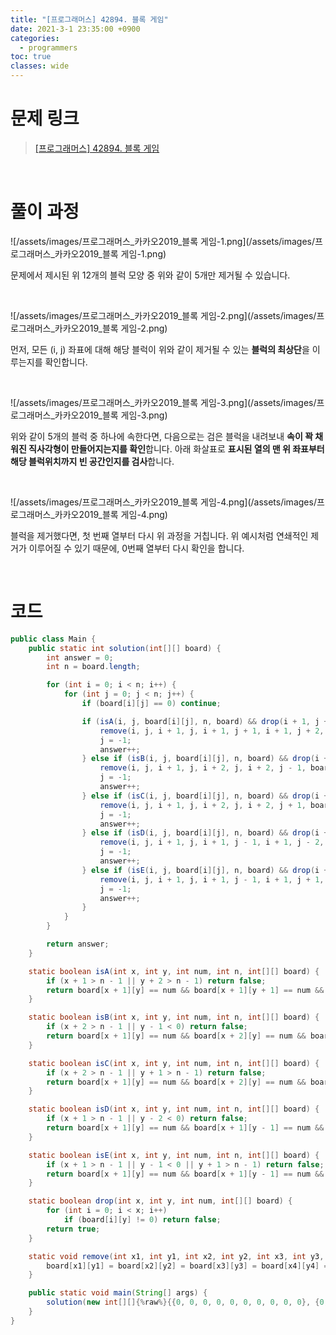```yaml
---
title: "[프로그래머스] 42894. 블록 게임"
date: 2021-3-1 23:35:00 +0900
categories:
  - programmers
toc: true
classes: wide
---
```


# 문제 링크

> [[프로그래머스] 42894. 블록 게임](https://programmers.co.kr/learn/courses/30/lessons/42894)

<br>

# 풀이 과정

![/assets/images/프로그래머스_카카오2019_블록 게임-1.png](/assets/images/프로그래머스_카카오2019_블록 게임-1.png)

문제에서 제시된 위 12개의 블럭 모양 중 위와 같이 5개만 제거될 수 있습니다.

<br>

![/assets/images/프로그래머스_카카오2019_블록 게임-2.png](/assets/images/프로그래머스_카카오2019_블록 게임-2.png)

먼저, 모든 (i, j) 좌표에 대해 해당 블럭이 위와 같이 제거될 수 있는 **블럭의 최상단**을 이루는지를 확인합니다.

<br>

![/assets/images/프로그래머스_카카오2019_블록 게임-3.png](/assets/images/프로그래머스_카카오2019_블록 게임-3.png)

위와 같이 5개의 블럭 중 하나에 속한다면, 다음으로는 검은 블럭을 내려보내 **속이 꽉 채워진 직사각형이 만들어지는지를 확인**합니다. 아래 화살표로 **표시된 열의 맨 위 좌표부터 해당 블럭위치까지 빈 공간인지를 검사**합니다.

<br>

![/assets/images/프로그래머스_카카오2019_블록 게임-4.png](/assets/images/프로그래머스_카카오2019_블록 게임-4.png)

블럭을 제거했다면, 첫 번째 열부터 다시 위 과정을 거칩니다. 위 예시처럼 연쇄적인 제거가 이루어질 수 있기 때문에, 0번째 열부터 다시 확인을 합니다.

<br>

# 코드

```java
public class Main {
    public static int solution(int[][] board) {
        int answer = 0;
        int n = board.length;

        for (int i = 0; i < n; i++) {
            for (int j = 0; j < n; j++) {
                if (board[i][j] == 0) continue;

                if (isA(i, j, board[i][j], n, board) && drop(i + 1, j + 1, board[i][j], board) && drop(i + 1, j + 2, board[i][j], board)) {
                    remove(i, j, i + 1, j, i + 1, j + 1, i + 1, j + 2, board);
                    j = -1;
                    answer++;
                } else if (isB(i, j, board[i][j], n, board) && drop(i + 2, j - 1, board[i][j], board)) {
                    remove(i, j, i + 1, j, i + 2, j, i + 2, j - 1, board);
                    j = -1;
                    answer++;
                } else if (isC(i, j, board[i][j], n, board) && drop(i + 2, j + 1, board[i][j], board)) {
                    remove(i, j, i + 1, j, i + 2, j, i + 2, j + 1, board);
                    j = -1;
                    answer++;
                } else if (isD(i, j, board[i][j], n, board) && drop(i + 1, j - 1, board[i][j], board) && drop(i + 1, j - 2, board[i][j], board)) {
                    remove(i, j, i + 1, j, i + 1, j - 1, i + 1, j - 2, board);
                    j = -1;
                    answer++;
                } else if (isE(i, j, board[i][j], n, board) && drop(i + 1, j - 1, board[i][j], board) && drop(i + 1, j + 1, board[i][j], board)) {
                    remove(i, j, i + 1, j, i + 1, j - 1, i + 1, j + 1, board);
                    j = -1;
                    answer++;
                }
            }
        }

        return answer;
    }

    static boolean isA(int x, int y, int num, int n, int[][] board) {
        if (x + 1 > n - 1 || y + 2 > n - 1) return false;
        return board[x + 1][y] == num && board[x + 1][y + 1] == num && board[x + 1][y + 2] == num;
    }

    static boolean isB(int x, int y, int num, int n, int[][] board) {
        if (x + 2 > n - 1 || y - 1 < 0) return false;
        return board[x + 1][y] == num && board[x + 2][y] == num && board[x + 2][y - 1] == num;
    }

    static boolean isC(int x, int y, int num, int n, int[][] board) {
        if (x + 2 > n - 1 || y + 1 > n - 1) return false;
        return board[x + 1][y] == num && board[x + 2][y] == num && board[x + 2][y + 1] == num;
    }

    static boolean isD(int x, int y, int num, int n, int[][] board) {
        if (x + 1 > n - 1 || y - 2 < 0) return false;
        return board[x + 1][y] == num && board[x + 1][y - 1] == num && board[x + 1][y - 2] == num;
    }

    static boolean isE(int x, int y, int num, int n, int[][] board) {
        if (x + 1 > n - 1 || y - 1 < 0 || y + 1 > n - 1) return false;
        return board[x + 1][y] == num && board[x + 1][y - 1] == num && board[x + 1][y + 1] == num;
    }

    static boolean drop(int x, int y, int num, int[][] board) {
        for (int i = 0; i < x; i++)
            if (board[i][y] != 0) return false;
        return true;
    }

    static void remove(int x1, int y1, int x2, int y2, int x3, int y3, int x4, int y4, int[][] board) {
        board[x1][y1] = board[x2][y2] = board[x3][y3] = board[x4][y4] = 0;
    }

    public static void main(String[] args) {
        solution(new int[][]{%raw%}{{0, 0, 0, 0, 0, 0, 0, 0, 0, 0}, {0, 0, 0, 0, 0, 0, 0, 0, 0, 0}, {0, 0, 0, 0, 0, 0, 0, 0, 0, 0}, {0, 0, 0, 0, 0, 0, 0, 0, 0, 0}, {0, 0, 0, 0, 0, 0, 4, 0, 0, 0}, {0, 0, 0, 0, 0, 4, 4, 0, 0, 0}, {0, 0, 0, 0, 3, 0, 4, 0, 0, 0}, {0, 0, 0, 2, 3, 0, 0, 0, 5, 5}, {1, 2, 2, 2, 3, 3, 0, 0, 0, 5}, {1, 1, 1, 0, 0, 0, 0, 0, 0, 5}}{%endraw%});
    }
}
```